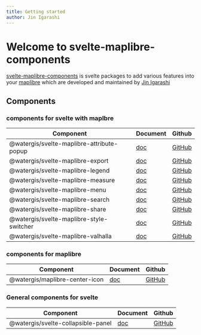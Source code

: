 ```yaml
---
title: Getting started
author: Jin Igarashi
---
```


# Welcome to svelte-maplibre-components

[svelte-maplibre-components](https://github.com/watergis/svelte-maplibre-components) is svelte packages to add various features into your [maplibre](https://maplibre.org/) which are developed and maintained by [Jin Igarashi](https://github.com/JinIgarashi)

## Components

### components for svelte with maplbre

|Component|Document|Github|
|---|---|---|
|@watergis/svelte-maplibre-attribute-popup|[doc](./components/attribute-popup/)|[GitHub](https://github.com/watergis/svelte-maplibre-components/tree/main/packages/attribute-popup)|
|@watergis/svelte-maplibre-export|[doc](./components/export/)|[GitHub](https://github.com/watergis/svelte-maplibre-components/tree/main/packages/export)|
|@watergis/svelte-maplibre-legend|[doc](./components/legend/)|[GitHub](https://github.com/watergis/svelte-maplibre-components/tree/main/packages/legend)|
|@watergis/svelte-maplibre-measure|[doc](./components/measure/)|[GitHub](https://github.com/watergis/svelte-maplibre-components/tree/main/packages/measure)|
|@watergis/svelte-maplibre-menu|[doc](./components/menu/)|[GitHub](https://github.com/watergis/svelte-maplibre-components/tree/main/packages/menu)|
|@watergis/svelte-maplibre-search|[doc](./components/search/)|[GitHub](https://github.com/watergis/svelte-maplibre-components/tree/main/packages/search)|
|@watergis/svelte-maplibre-share|[doc](./components/share/)|[GitHub](https://github.com/watergis/svelte-maplibre-components/tree/main/packages/share)|
|@watergis/svelte-maplibre-style-switcher|[doc](./components/style-switcher/)|[GitHub](https://github.com/watergis/svelte-maplibre-components/tree/main/packages/style-switcher)|
|@watergis/svelte-maplibre-valhalla|[doc](./components/valhalla/)|[GitHub](https://github.com/watergis/svelte-maplibre-components/tree/main/packages/valhalla)|

### components for maplibre

|Component|Document|Github|
|---|---|---|
|@watergis/maplibre-center-icon|[doc](./components/center-icon/)|[GitHub](https://github.com/watergis/svelte-maplibre-components/tree/main/packages/center/)|

### General components for svelte

|Component|Document|Github|
|---|---|---|
|@watergis/svelte-collapsible-panel|[doc](./components/collapsible-panel/)|[GitHub](https://github.com/watergis/svelte-maplibre-components/tree/main/packages/collapsible-panel)|
